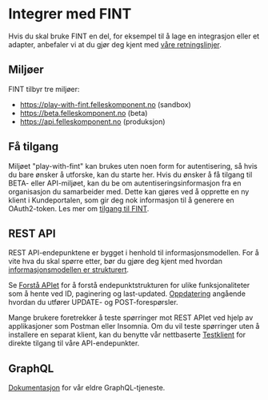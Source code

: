 # Integrer med FINT

Hvis du skal bruke FINT en del, for eksempel til å lage en integrasjon eller et adapter, anbefaler vi at du gjør deg kjent med [våre retningslinjer](consumer/guidelines.md).


## Miljøer

FINT tilbyr tre miljøer:

* <https://play-with-fint.felleskomponent.no> (sandbox)
* <https://beta.felleskomponent.no> (beta)
* <https://api.felleskomponent.no> (produksjon)


## Få tilgang
Miljøet "play-with-fint" kan brukes uten noen form for autentisering, så hvis du bare ønsker å utforske, kan du starte her. Hvis du ønsker å få tilgang til BETA- eller API-miljøet, kan du be om autentiseringsinformasjon fra en organisasjon du samarbeider med. Dette kan gjøres ved å opprette en ny klient i Kundeportalen, som gir deg nok informasjon til å generere en OAuth2-token. Les mer om [tilgang til FINT](consumer/access.md).


## REST API

REST API-endepunktene er bygget i henhold til informasjonsmodellen. For å vite hva du skal spørre etter, bør du gjøre deg kjent med hvordan [informasjonsmodellen er strukturert]().

Se [Forstå APIet](consumer/api-endpoints.md) for å forstå endepunktstrukturen for ulike funksjonaliteter som å hente ved ID, paginering og last-updated. [Oppdatering](consumer/updating.md) angående hvordan du utfører UPDATE- og POST-forespørsler.

Mange brukere foretrekker å teste spørringer mot REST APIet ved hjelp av applikasjoner som Postman eller Insomnia. Om du vil teste spørringer uten å installere en separat klient, kan du benytte vår nettbaserte [Testklient](consumer/testklient.md) for direkte tilgang til våre API-endepunkter.


## GraphQL

[Dokumentasjon](consumer/graphql.md) for vår eldre GraphQL-tjeneste.